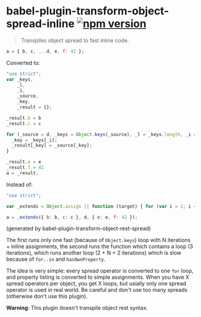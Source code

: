# babel-plugin-transform-object-spread-inline [![npm version](https://badge.fury.io/js/babel-plugin-transform-object-spread-inline.svg)](https://badge.fury.io/js/babel-plugin-transform-object-spread-inline)

> Transpiles object spread to fast inline code.

```js
a = { b, c, ...d, e, f: 42 };
```

Converted to:

```js
"use strict";
var _keys,
    _l,
    _i,
    _source,
    _key,
    _result = {};

_result.b = b
_result.c = c

for (_source = d, _keys = Object.keys(_source), _l = _keys.length, _i = 0; _i < _l; _i++) {
  _key = _keys[_i];
  _result[_key] = _source[_key];
}

_result.e = e
_result.f = 42
a = _result;
```

Instead of:
```js
"use strict";

var _extends = Object.assign || function (target) { for (var i = 1; i < arguments.length; i++) { var source = arguments[i]; for (var key in source) { if (Object.prototype.hasOwnProperty.call(source, key)) { target[key] = source[key]; } } } return target; };

a = _extends({ b: b, c: c }, d, { e: e, f: 42 });
```
(generated by babel-plugin-transform-object-rest-spread)

The first runs only one fast (because of ``Object.keys``) loop with N iterations + inline assignments, the second runs the function which contains a loop (3 iterations), which runs another loop (2 + N + 2 iterations) which is slow because of ``for..in`` and ``hasOwnProperty``.

The idea is very simple: every spread operator is converted to one ``for`` loop, and property listing is converted to simple assignments. When you have X spread operators per object, you get X loops, but usially only one spread operator is used in real world. Be careful and don't use too many spreads (otherwise don't use this plugin).

**Warning**: This plugin doesn't transpile object rest syntax.
